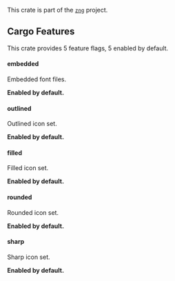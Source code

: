 <!--do doc --readme header-->
This crate is part of the [`zng`](https://github.com/zng-ui/zng?tab=readme-ov-file#crates) project.


<!--do doc --readme features-->
## Cargo Features


This crate provides 5 feature flags, 5 enabled by default.

#### embedded
Embedded font files.



 **Enabled by default.**

#### outlined
Outlined icon set.



 **Enabled by default.**

#### filled
Filled icon set.



 **Enabled by default.**

#### rounded
Rounded icon set.



 **Enabled by default.**

#### sharp
Sharp icon set.



 **Enabled by default.**

<!--do doc --readme #SECTION-END-->


